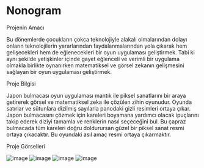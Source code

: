# Nonogram
Projenin Amacı

Bu dönemlerde çocukların çokca teknolojiyle alakalı olmalarından dolayı onların teknolojilerin yararlarından faydalanmalarından yola çıkarak hem gelişecekleri hem de eğlenecekleri bir oyun uygulaması geliştirmek. Tabi ki aynı şekilde yetişkinler içinde gayet eğlenceli ve verimli bir uygulama olmakla birlikte oynanırken matematiksel ve görsel zekanın gelişmesini sağlayan bir oyun uygulaması geliştirmek.

Proje Bilgisi

Japon bulmacası oyun uygulaması mantık ile piksel sanatlarını bir araya getirerek görsel ve matematiksel zeka ile çözülen zihin oyunudur. Oyunda satırlar ve sütunlara dizilmiş sayılarla panodaki gizli resimleri ortaya çıkar. Japon bulmacasını çözmek için kareleri boyamana yardımcı olacak ipuçlarını takip ederek diziyi tamamla ve renklerin nasıl seçeceğini bul. Bu çapraz bulmacada tüm kareleri doğru doldurursan güzel bir piksel sanat resmi ortaya çıkacaktır. Bu oyundaki asıl amaç resmi ortaya çıkarmaktır.

Proje Görselleri

![image](https://github.com/CeydaOzgenc/Nonogram/assets/82287243/9699c930-0899-437d-a94e-95031d2d2e40)
![image](https://github.com/CeydaOzgenc/Nonogram/assets/82287243/cbd638ff-1b85-4b00-95e7-0a7db179e5c1)
![image](https://github.com/CeydaOzgenc/Nonogram/assets/82287243/d96a84ff-9cfa-4b9c-9724-2ab380a7064d)
![image](https://github.com/CeydaOzgenc/Nonogram/assets/82287243/53fa7557-74cc-46fd-8bcf-130f2d74b726)





